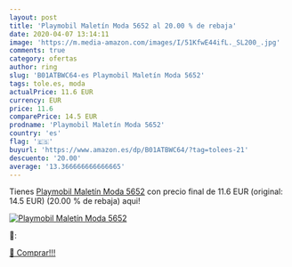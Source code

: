 ```yaml
---
layout: post
title: 'Playmobil Maletín Moda 5652 al 20.00 % de rebaja'
date: 2020-04-07 13:14:11
image: 'https://m.media-amazon.com/images/I/51KfwE44ifL._SL200_.jpg'
comments: true
category: ofertas
author: ring
slug: 'B01ATBWC64-es Playmobil Maletín Moda 5652'
tags: tole.es, moda
actualPrice: 11.6 EUR
currency: EUR
price: 11.6
comparePrice: 14.5 EUR
prodname: 'Playmobil Maletín Moda 5652'
country: 'es'
flag: '🇪🇸'
buyurl: 'https://www.amazon.es/dp/B01ATBWC64/?tag=tolees-21'
descuento: '20.00'
average: '13.366666666666665'
---
```


Tienes [Playmobil Maletín Moda 5652](https://www.amazon.es/dp/B01ATBWC64/?tag=tolees-21) con precio final de  11.6 EUR (original: 14.5 EUR) (20.00 %  de rebaja) aqui!

[![Playmobil Maletín Moda 5652](https://m.media-amazon.com/images/I/51KfwE44ifL._SL200_.jpg)](https://www.amazon.es/dp/B01ATBWC64/?tag=tolees-21)

🔎:


[🛒 Comprar!!!](https://www.amazon.es/dp/B01ATBWC64/?tag=tolees-21)
